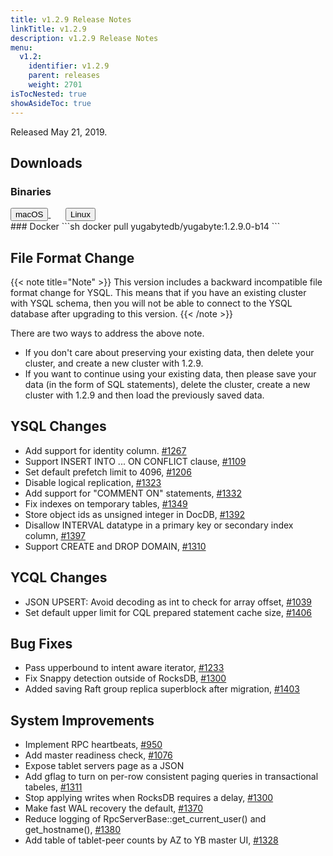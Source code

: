 ```yaml
---
title: v1.2.9 Release Notes
linkTitle: v1.2.9
description: v1.2.9 Release Notes
menu:
  v1.2:
    identifier: v1.2.9
    parent: releases
    weight: 2701
isTocNested: true
showAsideToc: true
---
```


Released May 21, 2019.

## Downloads
### Binaries
<a class="download-binary-link" href="https://downloads.yugabyte.com/yugabyte-ce-1.2.9.0-darwin.tar.gz">
  <button>
    <i class="fab fa-apple"></i><span class="download-text">macOS</span>
  </button>
</a>
&nbsp; &nbsp; &nbsp; 
<a class="download-binary-link" href="https://downloads.yugabyte.com/yugabyte-ce-1.2.9.0-linux.tar.gz">
  <button>
    <i class="fab fa-linux"></i><span class="download-text">Linux</span>
  </button>
</a>
<br />
### Docker
```sh
docker pull yugabytedb/yugabyte:1.2.9.0-b14
```

## File Format Change
{{< note title="Note" >}}
This version includes a backward incompatible file format change for YSQL. This means that if you have an existing cluster with YSQL schema, then you will not be able to connect to the YSQL database after upgrading to this version.
{{< /note >}}

There are two ways to address the above note.

* If you don't care about preserving your existing data, then delete your cluster,
  and create a new cluster with 1.2.9. 
* If you want to continue using your existing data, then please save your data (in the form of
  SQL statements), delete the cluster, create a new cluster with 1.2.9 and then load
  the previously saved data.

## YSQL Changes
* Add support for identity column. [#1267](https://github.com/YugaByte/yugabyte-db/issues/1267)
* Support INSERT INTO ... ON CONFLICT clause,
  [#1109](https://github.com/YugaByte/yugabyte-db/issues/1109)
* Set default prefetch limit to 4096, [#1206](https://github.com/YugaByte/yugabyte-db/issues/1206)
* Disable logical replication, [#1323](https://github.com/YugaByte/yugabyte-db/issues/1323)
* Add support for "COMMENT ON" statements,
  [#1332](https://github.com/YugaByte/yugabyte-db/issues/1332)
* Fix indexes on temporary tables, [#1349](https://github.com/YugaByte/yugabyte-db/issues/1349)
* Store object ids as unsigned integer in DocDB,
  [#1392](https://github.com/YugaByte/yugabyte-db/issues/1392)
* Disallow INTERVAL datatype in a primary key or secondary index column,
  [#1397](https://github.com/YugaByte/yugabyte-db/issues/1397)
* Support CREATE and DROP DOMAIN, [#1310](https://github.com/YugaByte/yugabyte-db/issues/1310)

## YCQL Changes
* JSON UPSERT: Avoid decoding as int to check for array offset,
  [#1039](https://github.com/YugaByte/yugabyte-db/issues/1039)
* Set default upper limit for CQL prepared statement cache size,
  [#1406](https://github.com/YugaByte/yugabyte-db/issues/1406)

## Bug Fixes
* Pass upperbound to intent aware iterator,
  [#1233](https://github.com/YugaByte/yugabyte-db/issues/1233)
* Fix Snappy detection outside of RocksDB,
  [#1300](https://github.com/YugaByte/yugabyte-db/issues/1300)
* Added saving Raft group replica superblock after migration,
  [#1403](https://github.com/YugaByte/yugabyte-db/issues/1403)

## System Improvements
* Implement RPC heartbeats, [#950](https://github.com/YugaByte/yugabyte-db/issues/950)
* Add master readiness check, [#1076](https://github.com/YugaByte/yugabyte-db/issues/1076)
* Expose tablet servers page as a JSON
* Add gflag to turn on per-row consistent paging queries in transactional tabeles,
  [#1311](https://github.com/YugaByte/yugabyte-db/issues/1311)
* Stop applying writes when RocksDB requires a delay,
  [#1300](https://github.com/YugaByte/yugabyte-db/issues/1300)
* Make fast WAL recovery the default, [#1370](https://github.com/YugaByte/yugabyte-db/issues/1370)
* Reduce logging of RpcServerBase::get_current_user() and get_hostname(),
  [#1380](https://github.com/YugaByte/yugabyte-db/issues/1380)
* Add table of tablet-peer counts by AZ to YB master UI,
  [#1328](https://github.com/YugaByte/yugabyte-db/issues/1328)
